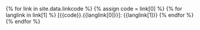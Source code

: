 <!-- links enabled -->
{% for link in site.data.linkcode %}
    {% assign code = link[0] %}
    {% for langlink in link[1] %}
[{{code}}.{{langlink[0]}}]: {{langlink[1]}}
    {% endfor %}
{% endfor %}